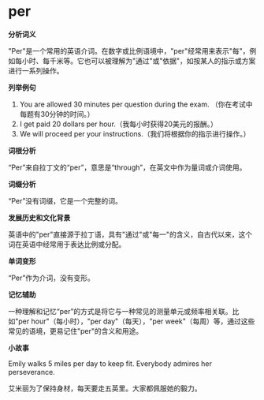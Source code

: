 # per

**分析词义**

  

"Per"是一个常用的英语介词。在数字或比例语境中，"per"经常用来表示"每"，例如每小时、每千米等。它也可以被理解为"通过"或"依据"，如按某人的指示或方案进行一系列操作。

  

**列举例句**

  

1.  You are allowed 30 minutes per question during the exam. （你在考试中每题有30分钟的时间。）
2.  I get paid 20 dollars per hour.（我每小时获得20美元的报酬。）
3.  We will proceed per your instructions.（我们将根据你的指示进行操作。）

  

**词根分析**

  

“Per”来自拉丁文的“per”，意思是“through”，在英文中作为量词或介词使用。

  

**词缀分析**

  

“Per”没有词缀，它是一个完整的词。

  

**发展历史和文化背景**

  

英语中的"per"直接源于拉丁语，具有"通过"或"每一"的含义，自古代以来，这个词在英语中经常用于表达比例或分配。

  

**单词变形**

  

“Per”作为介词，没有变形。

  

**记忆辅助**

  

一种理解和记忆“per”的方式是将它与一种常见的测量单元或频率相关联。比如"per hour"（每小时），"per day"（每天），"per week"（每周）等，通过这些常见的语境，更易记住"per"的含义和用途。

  

**小故事**

  

Emily walks 5 miles per day to keep fit. Everybody admires her perseverance.

  

艾米丽为了保持身材，每天要走五英里。大家都佩服她的毅力。
